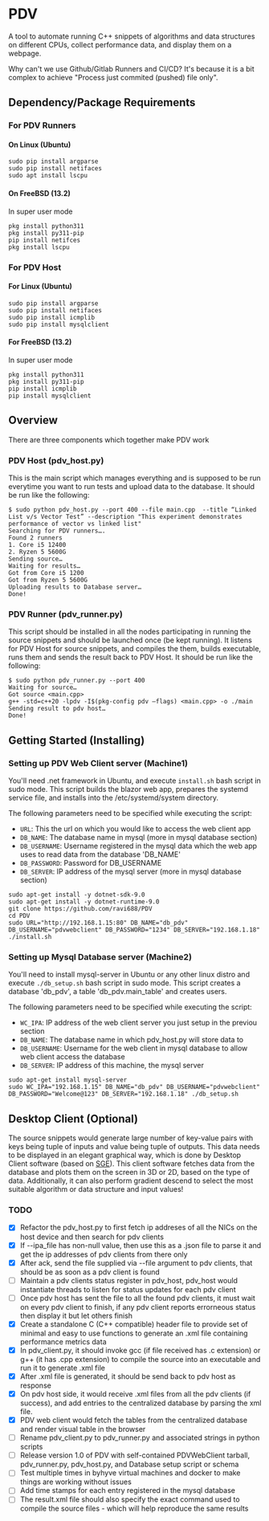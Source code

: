 # PDV
A tool to automate running C++ snippets of algorithms and data structures on different CPUs, collect performance data, and display them on a webpage.

Why can't we use Github/Gitlab Runners and CI/CD? It's because it is a bit complex to achieve "Process just commited (pushed) file only".

## Dependency/Package Requirements
### For PDV Runners
#### On Linux (Ubuntu)
```
sudo pip install argparse
sudo pip install netifaces
sudo apt install lscpu
```
#### On FreeBSD (13.2)
In super user mode
```
pkg install python311
pkg install py311-pip
pip install netifces
pkg install lscpu
```
### For PDV Host
#### For Linux (Ubuntu)
```
sudo pip install argparse
sudo pip install netifaces
sudo pip install icmplib
sudo pip install mysqlclient
```
#### For FreeBSD (13.2)
In super user mode
```
pkg install python311
pkg install py311-pip
pip install icmplib
pip install mysqlclient
```

## Overview
There are three components which together make PDV work
### PDV Host (pdv_host.py)
This is the main script which manages everything and is supposed to be run everytime you want to run tests and upload data to the database.
It should be run like the following:
```
$ sudo python pdv_host.py --port 400 --file main.cpp  --title “Linked List v/s Vector Test” --description "This experiment demonstrates performance of vector vs linked list"
Searching for PDV runners….
Found 2 runners
1. Core i5 12400
2. Ryzen 5 5600G
Sending source…
Waiting for results…
Got from Core i5 1200
Got from Ryzen 5 5600G
Uploading results to Database server…
Done!
```
### PDV Runner (pdv_runner.py)
This script should be installed in all the nodes participating in running the source snippets and should be launched once (be kept running).
It listens for PDV Host for source snippets, and compiles the them, builds executable, runs them and sends the result back to PDV Host.
It should be run like the following:
```
$ sudo python pdv_runner.py --port 400
Waiting for source…
Got source <main.cpp>
g++ -std=c++20 -lpdv -I$(pkg-config pdv –flags) <main.cpp> -o ./main
Sending result to pdv host…
Done!
```

## Getting Started (Installing)
### Setting up PDV Web Client server (Machine1)
You'll need .net framework in Ubuntu, and execute `install.sh` bash script in sudo mode. This script builds the blazor web app, prepares the systemd service file, and installs into the /etc/systemd/system directory.

The following parameters need to be specified while executing the script:
- `URL`: This the url on which you would like to access the web client app
- `DB_NAME`: The database name in mysql (more in mysql database section)
- `DB_USERNAME`: Username registered in the mysql data which the web app uses to read data from the database 'DB_NAME'
- `DB_PASSWORD`: Password for DB_USERNAME
- `DB_SERVER`: IP address of the mysql server (more in mysql database section)
```
sudo apt-get install -y dotnet-sdk-9.0
sudo apt-get install -y dotnet-runtime-9.0
git clone https://github.com/ravi688/PDV
cd PDV
sudo URL="http://192.168.1.15:80" DB_NAME="db_pdv" DB_USERNAME="pdvwebclient" DB_PASSWORD="1234" DB_SERVER="192.168.1.18" ./install.sh
```
### Setting up Mysql Database server (Machine2)
You'll need to install mysql-server in Ubuntu or any other linux distro and execute `./db_setup.sh` bash script in sudo mode. This script creates a database 'db_pdv', a table 'db_pdv.main_table' and creates users.

The following parameters need to be specified while executing the script:
- `WC_IPA`: IP address of the web client server you just setup in the previou section
- `DB_NAME`: The database name in which pdv_host.py will store data to
- `DB_USERNAME`: Username for the web client in mysql database to allow web client access the database
- `DB_SERVER`: IP address of this machine, the mysql server
```
sudo apt-get install mysql-server
sudo WC_IPA="192.168.1.15" DB_NAME="db_pdv" DB_USERNAME="pdvwebclient" DB_PASSWORD="Welcome@123" DB_SERVER="192.168.1.18" ./db_setup.sh
```

## Desktop Client (Optional)
The source snippets would generate large number of key-value pairs with keys being tuple of inputs and value being tuple of outputs. This data needs to be displayed in an elegant graphical way, which is done by Desktop Client software (based on [SGE](https://github.com/ravi688/VulkanRenderer)).
This client software fetches data from the database and plots them on the screen in 3D or 2D, based on the type of data.
Additionally, it can also perform gradient descend to select the most suitable algorithm or data structure and input values!

### TODO
- [x] Refactor the pdv_host.py to first fetch ip addreses of all the NICs on the host device and then search for pdv clients
- [x] If --ipa_file has non-null value, then use this as a .json file to parse it and get the ip addresses of pdv clients from there only
- [x] After ack, send the file supplied via --file argument to pdv clients, that should be as soon as a pdv client is found
- [ ] Maintain a pdv clients status register in pdv_host, pdv_host would instantiate threads to listen for status updates for each pdv client
- [ ] Once pdv host has sent the file to all the found pdv clients, it must wait on every pdv client to finish, if any pdv client reports errorneous status then display it but let others finish
- [x] Create a standalone C (C++ compatible) header file to provide set of minimal and easy to use functions to generate an .xml file containing performance metrics data
- [x] In pdv_client.py, it should invoke gcc (if file received has .c extension) or g++ (it has .cpp extension) to compile the source into an executable and run it to generate .xml file
- [x] After .xml file is generated, it should be send back to pdv host as response
- [x] On pdv host side, it would receive .xml files from all the pdv clients (if success), and add entries to the centralized database by parsing the xml file.
- [x] PDV web client would fetch the tables from the centralized database and render visual table in the browser
- [ ] Rename pdv_client.py to pdv_runner.py and associated strings in python scripts
- [ ] Release version 1.0 of PDV with self-contained PDVWebClient tarball, pdv_runner.py, pdv_host.py, and Database setup script or schema
- [ ] Test multiple times in byhyve virtual machines and docker to make things are working without issues
- [ ] Add time stamps for each entry registered in the mysql database
- [ ] The result.xml file should also specify the exact command used to compile the source files - which will help reproduce the same results
